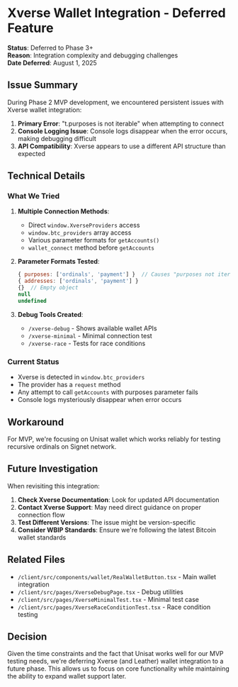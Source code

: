 # Xverse Wallet Integration - Deferred Feature

**Status**: Deferred to Phase 3+  
**Reason**: Integration complexity and debugging challenges  
**Date Deferred**: August 1, 2025  

## Issue Summary

During Phase 2 MVP development, we encountered persistent issues with Xverse wallet integration:

1. **Primary Error**: "t.purposes is not iterable" when attempting to connect
2. **Console Logging Issue**: Console logs disappear when the error occurs, making debugging difficult
3. **API Compatibility**: Xverse appears to use a different API structure than expected

## Technical Details

### What We Tried

1. **Multiple Connection Methods**:
   - Direct `window.XverseProviders` access
   - `window.btc_providers` array access
   - Various parameter formats for `getAccounts()`
   - `wallet_connect` method before `getAccounts`

2. **Parameter Formats Tested**:
   ```javascript
   { purposes: ['ordinals', 'payment'] }  // Causes "purposes not iterable" error
   { addresses: ['ordinals', 'payment'] }
   {}  // Empty object
   null
   undefined
   ```

3. **Debug Tools Created**:
   - `/xverse-debug` - Shows available wallet APIs
   - `/xverse-minimal` - Minimal connection test
   - `/xverse-race` - Tests for race conditions

### Current Status

- Xverse is detected in `window.btc_providers`
- The provider has a `request` method
- Any attempt to call `getAccounts` with purposes parameter fails
- Console logs mysteriously disappear when error occurs

## Workaround

For MVP, we're focusing on Unisat wallet which works reliably for testing recursive ordinals on Signet network.

## Future Investigation

When revisiting this integration:

1. **Check Xverse Documentation**: Look for updated API documentation
2. **Contact Xverse Support**: May need direct guidance on proper connection flow
3. **Test Different Versions**: The issue might be version-specific
4. **Consider WBIP Standards**: Ensure we're following the latest Bitcoin wallet standards

## Related Files

- `/client/src/components/wallet/RealWalletButton.tsx` - Main wallet integration
- `/client/src/pages/XverseDebugPage.tsx` - Debug utilities
- `/client/src/pages/XverseMinimalTest.tsx` - Minimal test case
- `/client/src/pages/XverseRaceConditionTest.tsx` - Race condition testing

## Decision

Given the time constraints and the fact that Unisat works well for our MVP testing needs, we're deferring Xverse (and Leather) wallet integration to a future phase. This allows us to focus on core functionality while maintaining the ability to expand wallet support later.